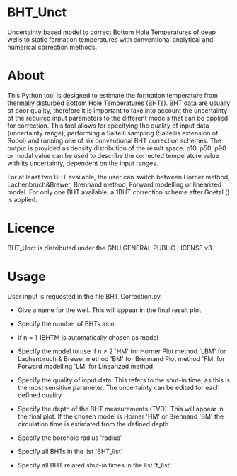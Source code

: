 # BHT_Unct
Uncertainty based model to correct Bottom Hole Temperatures of deep wells to static formation temperatures with conventional analytical and numerical correction methods.

# About
This Python tool is designed to estimate the formation temperature from thermally disturbed Bottom Hole Temperatures (BHTs). BHT data are usually of poor quality, therefore it is important to take into account the uncertainty of the required input parameters to the different models that can be qpplied for correction. This tool allows for specifying the quality of input data (uncertainty range), performing a Saltelli sampling (Saltellis extension of Sobol) and running one of six conventional BHT correction schemes.
The output is provided as density distribution of the result space. p10, p50, p90 or modal value can be used to describe the corrected temperature value with its uncertainty, dependent on the input ranges.

For at least two BHT available, the user can switch between Horner method, Lachenbruch&Brewer, Brennand method, Forward modelling or linearized model.
For only one BHT available, a 1BHT correction scheme after Goetzl () is applied.

# Licence
BHT_Unct is distributed under the GNU GENERAL PUBLIC LICENSE v3.

# Usage
User input is requested in the file BHT_Correction.py. 
- Give a name for the well. This will appear in the final result plot
- Specify the number of BHTs as n
- if n = 1 1BHTM is automatically chosen as model
- Specify the model to use if n ≥ 2 
    'HM' for Horner Plot method
    'LBM' for Lachenbruch & Brewer method
    'BM' for Brennand Plot method
    'FM' for Forward modelling
    'LM' for Linearized method

- Specify the quality of input data. This refers to the shut-in time, as this is the most sensitive parameter. The uncertainty can be edited for each defined quality
- Specify the depth of the BHT measurements (TVD). This will appear in the final plot. If the chosen model is Horner 'HM' or Brennand 'BM' the circulation time is estimated from the defined depth.
- Specify the borehole radius 'radius'
- Specify all BHTs in the list 'BHT_list'
- Specify all BHT related shut-in times in the list 't_list'
